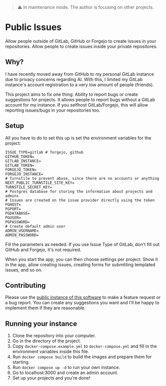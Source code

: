 
> ⚠️ In maintenance mode. The author is focusing on other projects.

# Public Issues

Allow people outside of GitLab, GitHub or Forgejo to create issues in your repositories. Allow people to create issues inside your private repositores.

## Why?

I have recently moved away from GitHub to my personal GitLab instance due to privacy concerns regarding AI. With this, I limited my GitLab instance's account registration to a very low amount of people (friends).

This project aims to fix one thing: Ability to report bugs or create suggestions for projects. It allows people to report bugs without a GitLab account for my instance. If you selfhost GitLab/Forgejo, this will allow reporting issues/bugs in your repositories too.

## Setup

All you have to do to set this up is set the environment variables for the project:

```
ISSUE_TYPE=gitlab # forgejo, github
GITHUB_TOKEN=
GITLAB_INSTANCE=
GITLAB_TOKEN=
FORGEJO_TOKEN=
FORGEJO_INSTANCE=
# Turnstile to prevent abuse, since there are no accounts or anything
NEXT_PUBLIC_TURNSTILE_SITE_KEY=
TURNSTILE_SECRET_KEY=
# Postgres database for storing the information about projects and admins
# Issues are created on the issue provider directly using the token
PGHOST=
PGPORT=
PGDATABASE=
PGUSER=
PGPASSWORD=
# Create default admin user
ADMIN_USERNAME=
ADMIN_PASSWORD=
```

Fill the parameters as needed. If you use Issue Type of GitLab, don't fill out GitHub and Forgejo, it's not required.

When you start the app, you can then choose settings per project: Show it in the app, allow creating issues, creating forms for submitting templated issues, and so on.

## Contributing

Please use the [public instance of this software](https://issues.mldchan.dev) to make a feature request or a bug report. You can create any suggestions you want and I'll be happy to implement them if they are reasonable.

## Running your instance

1. Clone the repository into your computer.
2. Go in the directory of the project.
3. Copy `docker-compose.example.yml` to `docker-compose.yml` and fill in the environment variables inside this file.
4. Run `docker compose build` to build the images and prepare them for starting.
5. Run `docker compose up -d` to run your own instance.
6. Go to localhost:3000 and create an admin account.
7. Set up your projects and you're done!
